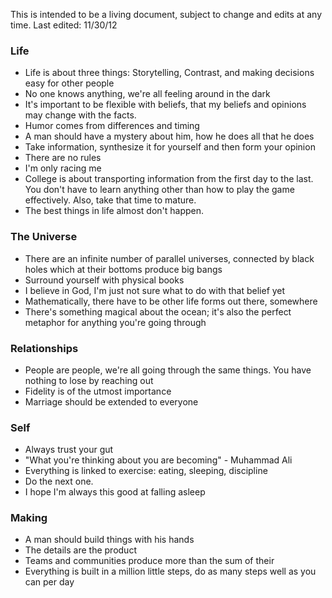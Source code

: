 This is intended to be a living document, subject to change and edits at any time.
Last edited: 11/30/12

### Life
* Life is about three things: Storytelling, Contrast, and making decisions easy for other people
* No one knows anything, we're all feeling around in the dark
* It's important to be flexible with beliefs, that my beliefs and opinions may change with the facts.
* Humor comes from differences and timing
* A man should have a mystery about him, how he does all that he does
* Take information, synthesize it for yourself and then form your opinion
* There are no rules
* I'm only racing me
* College is about transporting information from the first day to the last. You don't have to learn anything other than how to play the game effectively. Also, take that time to mature.
* The best things in life almost don't happen.


### The Universe
* There are an infinite number of parallel universes, connected by black holes which at their bottoms produce big bangs
* Surround yourself with physical books
* I believe in God, I'm just not sure what to do with that belief yet
* Mathematically, there have to be other life forms out there, somewhere
* There's something magical about the ocean; it's also the perfect metaphor for anything you're going through


### Relationships
* People are people, we're all going through the same things. You have nothing to lose by reaching out
* Fidelity is of the utmost importance
* Marriage should be extended to everyone


### Self
* Always trust your gut
* "What you're thinking about you are becoming" - Muhammad Ali
* Everything is linked to exercise: eating, sleeping, discipline
* Do the next one.
* I hope I'm always this good at falling asleep


### Making
* A man should build things with his hands
* The details are the product
* Teams and communities produce more than the sum of their 
* Everything is built in a million little steps, do as many steps well as you can per day